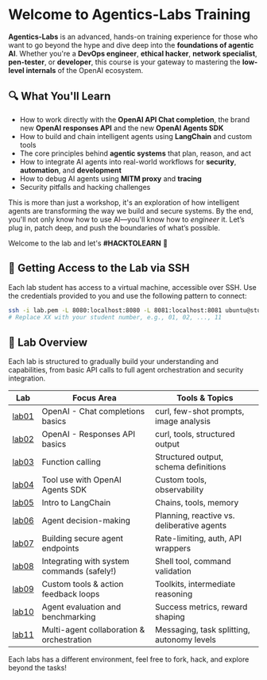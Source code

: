 # Welcome to Agentics-Labs Training

**Agentics-Labs** is an advanced, hands-on training experience for those who want to go beyond the hype and dive deep into the **foundations of agentic AI**. Whether you're a **DevOps engineer**, **ethical hacker**, **network specialist**, **pen-tester**, or **developer**, this course is your gateway to mastering the **low-level internals** of the OpenAI ecosystem.

## 🔍 What You'll Learn

- How to work directly with the **OpenAI API Chat completion**, the brand new **OpenAI responses API** and the new **OpenAI Agents SDK**
- How to build and chain intelligent agents using **LangChain** and custom tools
- The core principles behind **agentic systems** that plan, reason, and act
- How to integrate AI agents into real-world workflows for **security**, **automation**, and **development**
- How to debug AI agents using **MITM proxy** and **tracing**
- Security pitfalls and hacking challenges
  
This is more than just a workshop, it's an exploration of how intelligent agents are transforming the way we build and secure systems.
By the end, you'll not only know how to use AI—you'll know how to *engineer* it.
Let’s plug in, patch deep, and push the boundaries of what’s possible.

Welcome to the lab and let's **#HACKTOLEARN** 🚀

## 🔐 Getting Access to the Lab via SSH

Each lab student has access to a virtual machine, accessible over SSH. Use the credentials provided to you and use the following pattern to connect:

```bash
ssh -i lab.pem -L 8080:localhost:8080 -L 8081:localhost:8081 ubuntu@studentXX.labs.kubiosec.tech
# Replace XX with your student number, e.g., 01, 02, ..., 11
```

## 🧪 Lab Overview

Each lab is structured to gradually build your understanding and capabilities, from basic API calls to full agent orchestration and security integration.

| Lab | Focus Area                                      | Tools & Topics                              |
|-----|-------------------------------------------------|---------------------------------------------|
| [lab01](./lab01) | OpenAI - Chat completions basics              | curl, few-shot prompts, image analysis     |
| [lab02](./lab02) | OpenAI - Responses API basics                     | curl, tools, structured output                     |
| [lab03](./lab03) | Function calling                                | Structured output, schema definitions       |
| [lab04](./lab04) | Tool use with OpenAI Agents SDK                 | Custom tools, observability                 |
| [lab05](./lab05) | Intro to LangChain                              | Chains, tools, memory                       |
| [lab06](./lab06) | Agent decision-making                           | Planning, reactive vs. deliberative agents  |
| [lab07](./lab07) | Building secure agent endpoints                 | Rate-limiting, auth, API wrappers           |
| [lab08](./lab08) | Integrating with system commands (safely!)      | Shell tool, command validation              |
| [lab09](./lab09) | Custom tools & action feedback loops            | Toolkits, intermediate reasoning            |
| [lab10](./lab10) | Agent evaluation and benchmarking               | Success metrics, reward shaping             |
| [lab11](./lab11) | Multi-agent collaboration & orchestration       | Messaging, task splitting, autonomy levels  |

Each labs has a different environment, feel free to fork, hack, and explore beyond the tasks!


